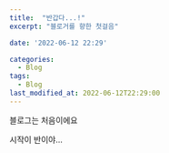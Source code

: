 ```yaml
---
title:  "반갑다...!"
excerpt: "블로거를 향한 첫걸음"

date: '2022-06-12 22:29'

categories:
  - Blog
tags:
  - Blog
last_modified_at: 2022-06-12T22:29:00
---
```

블로그는 처음이에요

시작이 반이야...
